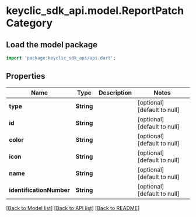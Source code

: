 # keyclic_sdk_api.model.ReportPatchCategory

## Load the model package
```dart
import 'package:keyclic_sdk_api/api.dart';
```

## Properties
Name | Type | Description | Notes
------------ | ------------- | ------------- | -------------
**type** | **String** |  | [optional] [default to null]
**id** | **String** |  | [optional] [default to null]
**color** | **String** |  | [optional] [default to null]
**icon** | **String** |  | [optional] [default to null]
**name** | **String** |  | [optional] [default to null]
**identificationNumber** | **String** |  | [optional] [default to null]

[[Back to Model list]](../README.md#documentation-for-models) [[Back to API list]](../README.md#documentation-for-api-endpoints) [[Back to README]](../README.md)


